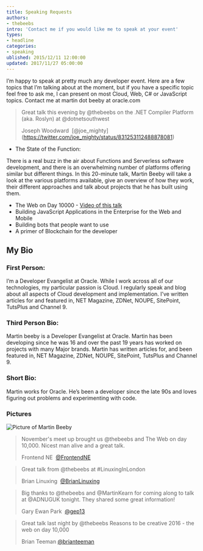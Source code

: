 ```yaml
---
title: Speaking Requests
authors:
- thebeebs
intro: 'Contact me if you would like me to speak at your event'
types:
- headline
categories:
- speaking
ublished: 2015/12/11 12:00:00
updated: 2017/11/27 05:00:00
---
```


I’m happy to speak at pretty much any developer event. Here are a few topics that I’m talking about at the moment, 
but if you have a specific topic feel free to ask me, 
I can present on most Cloud, Web, C# or JavaScript topics. Contact me at martin dot beeby at oracle.com

> Great talk this evening by @thebeebs on the .NET Compiler Platform (aka. Roslyn) at @dotnetsouthwest
> 
> Joseph Woodward 
> [@joe_mighty] (https://twitter.com/joe_mighty/status/831253112488878081)

* The State of the Function: 

There is a real buzz in the air about Functions and Serverless software development, and there is an overwhelming number of platforms offering similar but different things. In this 20-minute talk, Martin Beeby will take a look at the various platforms available, give an overview of how they work, their different approaches and talk about projects that he has built using them. 

* The Web on Day 10000 - [Video of this talk](https://www.youtube.com/watch?v=hgcrKRgFpn4)
* Building JavaScript Applications in the Enterprise for the Web and Mobile
* Building bots that people want to use
* A primer of Blockchain for the developer

## My Bio

### First Person:
I’m a Developer Evangelist at Oracle. While I work across all of our technologies, my particular passion is Cloud. I regularly speak and blog about all aspects of Cloud development and implementation. I’ve written articles for and featured in, NET Magazine, ZDNet, NOUPE, SitePoint, TutsPlus and Channel 9.

### Third Person Bio:
Martin beeby is a Developer Evangelist at Oracle. Martin has been developing since he was 16 and over the past 19 years has worked on projects with many Major brands. Martin has written articles for, and been featured in, NET Magazine, ZDNet, NOUPE, SitePoint, TutsPlus and Channel 9.

### Short Bio:
Martin works for Oracle. He’s been a developer since the late 90s and loves figuring out problems and experimenting with code.

### Pictures

![Picture of Martin Beeby](https://pbs.twimg.com/profile_images/913716032736546816/0ue0bBTG_400x400.jpg) 


> November's meet up brought us @thebeebs and The Web on day 10,000. Nicest man alive and a great talk. 
> 
> Frontend NE 
> [@FrontendNE](https://twitter.com/FrontendNE/status/799205507722543104)

> Great talk from @thebeebs at #LinuxingInLondon
> 
> Brian Linuxing 
> [@BrianLinuxing](https://twitter.com/BrianLinuxing/status/865261746579222528)

> Big thanks to @thebeebs and @MartinKearn for coming along to talk at @ADNUGUK tonight. They shared some great information!
>
> Gary Ewan Park 
> [@gep13](https://twitter.com/gep13/status/845039417920307200)

> Great talk last night by @thebeebs Reasons to be creative 2016 - the web on day 10,000 
> 
> Brian Teeman
> [@brianteeman](https://twitter.com/brianteeman/status/830032940834906112)
